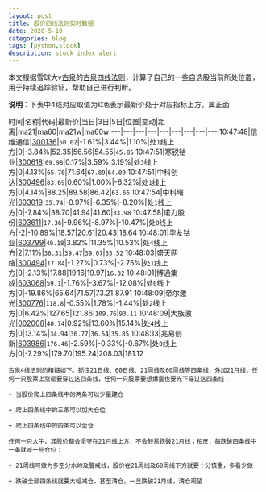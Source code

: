 ```yaml
---
layout: post
title: 股价四线法则实时数据
date: 2020-5-10
categories: blog
tags: [python,stock]
description: stock index alert
---
```



本文根据雪球大v[古泉](https://xueqiu.com/u/7148646888)的[古泉四线法则](https://xueqiu.com/7148646888/130498192)，计算了自己的一些自选股当前所处位置，用于持续追踪验证，帮助自己进行判断。

**说明**：下表中4线对应取值为`红色`表示最新价处于对应指标上方，属正面

时间|名称|代码|最新价|当日|3日|5日|位置|变动|距离|ma21|ma60|ma21w|ma60w
---|---|---|---|---|---|---|---|---
10:47:48|信维通信|[300136](https://xueqiu.com/S/SZ300136)|`50.02`|-1.61%|3.44%|1.10%|处`1`线上方|0|-3.84%|52.35|56.56|54.55|`45.85`
10:47:51|寒锐钴业|[300618](https://xueqiu.com/S/SZ300618)|`69.98`|0.17%|3.59%|3.19%|处`3`线上方|0|4.13%|`65.70`|71.64|`67.89`|`64.09`
10:47:51|中科创达|[300496](https://xueqiu.com/S/SZ300496)|`83.69`|0.60%|1.00%|-6.32%|处`1`线上方|0|4.14%|88.25|89.58|86.42|`63.66`
10:47:54|中科曙光|[603019](https://xueqiu.com/S/SH603019)|`35.74`|-0.97%|-6.35%|-8.20%|处`1`线上方|0|-7.84%|38.70|41.94|41.60|`33.98`
10:47:58|诺力股份|[603611](https://xueqiu.com/S/SH603611)|`17.36`|-9.96%|-8.97%|-10.47%|处`0`线上方|-2|-10.89%|18.57|20.61|20.43|18.64
10:48:01|华友钴业|[603799](https://xueqiu.com/S/SH603799)|`40.18`|3.82%|11.35%|10.53%|处`4`线上方|2|7.11%|`36.31`|`39.47`|`39.07`|`35.52`
10:48:03|盛天网络|[300494](https://xueqiu.com/S/SZ300494)|`17.84`|-1.27%|0.73%|-2.75%|处`1`线上方|0|-2.13%|17.88|19.16|19.97|`16.32`
10:48:01|博通集成|[603068](https://xueqiu.com/S/SH603068)|`59.1`|-1.76%|-3.67%|-12.08%|处`0`线上方|0|-19.86%|65.64|71.57|73.21|87.91
10:48:09|帝尔激光|[300776](https://xueqiu.com/S/SZ300776)|`118.8`|-0.55%|1.78%|-1.44%|处`2`线上方|0|6.42%|127.65|121.86|`109.76`|`93.11`
10:48:09|大族激光|[002008](https://xueqiu.com/S/SZ002008)|`40.74`|0.92%|13.60%|15.14%|处`4`线上方|0|13.14%|`34.94`|`36.77`|`36.54`|`35.85`
10:48:13|兆易创新|[603986](https://xueqiu.com/S/SH603986)|`176.46`|-2.59%|-0.33%|-0.67%|处`0`线上方|0|-7.29%|179.70|195.24|208.03|181.12

```
古泉4线法则的精髓如下。抓住21日线、60日线、21周线及60周线等四条线，外加21月线，任何一只股票上涨都要穿过这四条线，任何一只股票要想爆雷也要先下穿过这四条线：

+ 当股价爬上四条线中的两条可以少量建仓

+ 爬上四条线中的三条可以加大仓位

+ 爬上四条线中的四条可以全仓

任何一只大牛，其股价都会坚守在21月线上方，不会轻易跌破21月线；相反，每跌破四条线中一条就减一些仓位：

+ 21周线可做为多空分水岭及警戒线，股价在21周线及60周线下方就要十分慎重，多看少做

+ 跌破全部四条线就要大幅减仓，甚至清仓，一旦跌破21月线，清仓观望
```